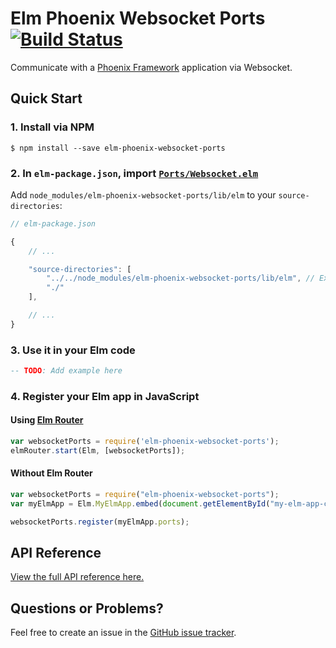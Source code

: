 # Elm Phoenix Websocket Ports [![Build Status](https://travis-ci.org/knledg/elm-phoenix-websocket-ports.svg?branch=master)](https://travis-ci.org/knledg/elm-phoenix-websocket-ports)

Communicate with a [Phoenix Framework](http://www.phoenixframework.org/) application via Websocket.

## Quick Start

### 1. Install via NPM

```
$ npm install --save elm-phoenix-websocket-ports
```

### 2. In `elm-package.json`, import [`Ports/Websocket.elm`](lib/elm/Ports/Websocket.elm)

Add `node_modules/elm-phoenix-websocket-ports/lib/elm` to your `source-directories`:

```js
// elm-package.json

{
    // ...

    "source-directories": [
        "../../node_modules/elm-phoenix-websocket-ports/lib/elm", // Exact path to node_modules may be different for you
        "./"
    ],

    // ...
}
```

### 3. Use it in your Elm code

```elm
-- TODO: Add example here
```

### 4. Register your Elm app in JavaScript

#### Using [Elm Router](https://github.com/knledg/elm-router)

```javascript
var websocketPorts = require('elm-phoenix-websocket-ports');
elmRouter.start(Elm, [websocketPorts]);
```

#### Without Elm Router

```javascript
var websocketPorts = require("elm-phoenix-websocket-ports");
var myElmApp = Elm.MyElmApp.embed(document.getElementById("my-elm-app-container"));

websocketPorts.register(myElmApp.ports);
```

## API Reference

[View the full API reference here.](./API.md)

## Questions or Problems?

Feel free to create an issue in the [GitHub issue tracker](https://github.com/knledg/elm-phoenix-websocket-ports/issues).
